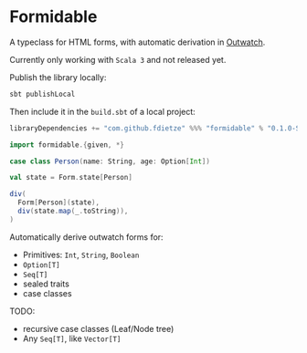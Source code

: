 # Formidable

A typeclass for HTML forms, with automatic derivation in [Outwatch](github.com/outwatch/outwatch).

Currently only working with `Scala 3` and not released yet.

Publish the library locally:

```bash
sbt publishLocal
```

Then include it in the `build.sbt` of a local project:
```scala
libraryDependencies += "com.github.fdietze" %%% "formidable" % "0.1.0-SNAPSHOT"
```


```scala
import formidable.{given, *}

case class Person(name: String, age: Option[Int])

val state = Form.state[Person]

div(
  Form[Person](state),
  div(state.map(_.toString)),
)
```


Automatically derive outwatch forms for:
- Primitives: `Int`, `String`, `Boolean`
- `Option[T]`
- `Seq[T]`
- sealed traits
- case classes

TODO:
- recursive case classes (Leaf/Node tree)
- Any `Seq[T]`, like `Vector[T]`
